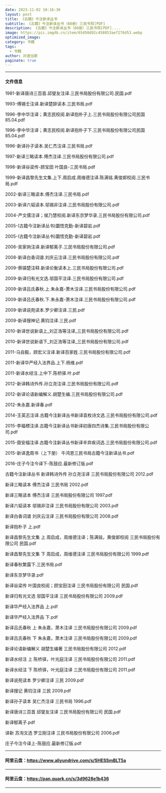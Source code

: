 ```yaml
---
date: 2023-11-02 10:16:36
layout: post
title: 《古籍》今注新译丛书
subtitle: 《古籍》今注新译丛书（60册）三民书局[PDF]
description: 《古籍》今注新译丛书（60册）三民书局[PDF]....
image: https://pic.imgdb.cn/item/65450d92c458853aef276d53.webp
optimized_image: 
category: 书籍
tags:
  - 书籍
author: 对酒当歌
paginate: true
---
```


---

#### 文件信息

1981-新译唐诗三百首.邱燮友注译.三民书局股份有限公司.民国.pdf

1993-傅锡壬注译.新译楚辞读本.三民书局.pdf

1996-李中华注译；黄志民校阅.新译抱朴子上.三民书局股份有限公司民国85.04.pdf

1996-李中华注译；黄志民校阅.新译抱朴子下.三民书局股份有限公司民国85.04.pdf

1996-新译孙子读本.吴仁杰注译.三民书局.pdf

1997-新译三略读本.傅杰注译.三民书局股份有限公司.pdf

1998-新译谷梁传-顾宝田 叶国良-三民书局.pdf

1999-新译昌黎先生文集.上下.周启成.周维德注译.陈满铭.黄俊郞校阅.三民书局.pdf

2002-新译三略读本.傅杰注译.三民书局.pdf

2003-新译六韬读本.邬锡非注译.三民书局股份有限公司.pdf

2004-严文儒注译；侯乃慧校阅.新译东京梦华录.三民书局股份有限公司.pdf

2005-(古籍今注新译丛书)圜悟克勤-新译碧岩.pdf

2005-(古籍今注新译丛书)圜悟克勤-新译碧岩.pdf

2006-吴家驹注译.新译郁离子.三民书局股份有限公司.pdf

2008-新译白香词谱.刘庆云注译.三民书局股份有限公司.pdf

2009-蔡镇楚注释.新译论衡读本上.三民书局股份有限公司.pdf

2009-新译归有光文选.邬国平注译.三民书局股份有限公司.pdf

2009-新译吕氏春秋.上.朱永嘉-萧木注译.三民书局股份有限公司.pdf

2009-新译吕氏春秋.下.朱永嘉-萧木注译.三民书局股份有限公司.pdf

2009-新译说苑读本.罗少卿注译.三民.pdf

2009-新译搜神记.黄钧注译.三民.pdf

2010-新译世说新语上_刘正浩等注译_三民书局股份有限公司.pdf

2010-新译世说新语下_刘正浩等注译_三民书局股份有限公司.pdf

2011-马自毅，顾宏义注译.新译百家姓.三民书局股份有限公司.pdf

2011-新译华严经入法界品.上下.杨维.pdf

2011-新译水经注.上中下.陈桥驿.叶.pdf

2012-新译韩诗外传.孙立尧注译.三民书局股份有限公司.pdf

2012-新译论语新编解义.胡楚生编.三民书局股份有限公司.pdf

2012-朱永嘉.新译春.pdf

2014-王英志注译.古籍今注新译丛书新译袁枚诗文选.三民书局股份有限公司.pdf

2015-李福標注译.古籍今注新译丛书新译初唐四杰诗集.三民书局股份有限公司.pdf

2015-聂安福注译.古籍今注新译丛书新译辛弃疾词选.三民书局股份有限公司.pdf

2015-新译逸周书（上下册） 牛鸿恩三民书局古籍今注新译丛书.pdf

2016-庄子今注今译下-陈鼓应.最新修订版.pdf

古籍今注新译丛书  新译韩诗外传 孙立尧注译 三民书局股份有限公司 2012.pdf

新译三略读本 傅杰注译 三民书局 2002.pdf

新译三略读本 傅杰注译 三民书局股份有限公司 1997.pdf

新译六韬读本 邬锡非注译 三民书局股份有限公司 2003.pdf

新译白香词谱 刘庆云注译 三民书局股份有限公司 2008.pdf

新译抱朴子  上.pdf

新译昌黎先生文集  上 周启成，周维德注译；陈满铭，黄俊郞校阅 三民书局股份有限公司 民国.pdf

新译昌黎先生文集  下 周启成，周维德注译 三民书局股份有限公司 1999.pdf

新译春秋繁露下.三民书局.pdf

新译东京梦华录.pdf

新译谷梁传 叶国良校阅；顾宝田注译 三民书局股份有限公司 民国.pdf

新译归有光文选 邬国平注译 三民书局股份有限公司 2009.pdf

新译华严经入法界品  上.pdf

新译华严经入法界品  下.pdf

新译吕氏春秋  上 朱永嘉，萧木注译 三民书局股份有限公司 2009.pdf

新译吕氏春秋  下 朱永嘉，萧木注译 三民书局股份有限公司 2009.pdf

新译论语新编解义 胡楚生编著 三民书局股份有限公司 2012.pdf

新译水经注  上 陈桥驿，叶光庭注译 三民书局股份有限公司 2011.pdf

新译水经注  下 陈桥驿，叶光庭注译 三民书局股份有限公司 2011.pdf

新译说苑读本 罗少卿注译 三民 2009.pdf

新译搜记 黄钧注译 三民 2009.pdf

新译孙子读本 吴仁杰注译 三民书局 1996.pdf

新译唐诗三百首 邱燮友注译 三民书局股份有限公司 民国.pdf

新译郁离子.pdf

译新  苏洵文选 罗立刚注译 三民书局股份有限公司 2006.pdf

庄子今注今译上-陈鼓应.最新修订版.pdf

---

#### 阿里云盘：<https://www.aliyundrive.com/s/SHESSmBLT5a>

---

#### 阿里云盘：<https://pan.quark.cn/s/3d9628e1b436>

---
